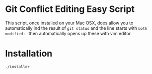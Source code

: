 # Git Conflict Editing Easy Script

This script, once installed on your Mac OSX, does allow you to automatically ind the result of `git status` and the line starts with `both modified: ` then automatically opens up these with vim editor.


# Installation

`./installer`

